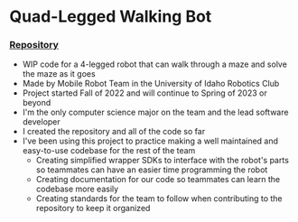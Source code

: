 # Quad-Legged Walking Bot

### [Repository](https://github.com/Robot-Builders-Team-University-of-Idaho/Quad_Walker_Bot)

- WIP code for a 4-legged robot that can walk through a maze and solve the maze as it goes
- Made by Mobile Robot Team in the University of Idaho Robotics Club
- Project started Fall of 2022 and will continue to Spring of 2023 or beyond
- I'm the only computer science major on the team and the lead software developer
- I created the repository and all of the code so far
- I've been using this project to practice making a well maintained and easy-to-use codebase for the rest of the team
	- Creating simplified wrapper SDKs to interface with the robot's parts so teammates can have an easier time programming the robot
	- Creating documentation for our code so teammates can learn the codebase more easily
	- Creating standards for the team to follow when contributing to the repository to keep it organized

